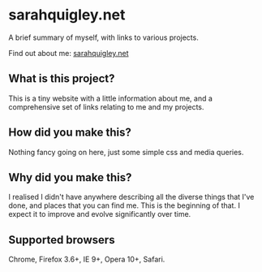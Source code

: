 sarahquigley.net
======

A brief summary of myself, with links to various projects.

Find out about me: [sarahquigley.net](http://sarahquigley.github.io/sarahquigley.net)

## What is this project?

This is a tiny website with a little information about me, and a comprehensive set of links relating to me and my projects.

## How did you make this?

Nothing fancy going on here, just some simple css and media queries. 

## Why did you make this?

I realised I didn't have anywhere describing all the diverse things that I've done, and places that you can find me. This is the beginning of that. I expect it to improve and evolve significantly over time.

## Supported browsers 

Chrome, Firefox 3.6+, IE 9+, Opera 10+, Safari.


